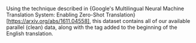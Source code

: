 Using the technique described in {Google's Multilingual Neural Machine Translation System: Enabling Zero-Shot Translation}[https://arxiv.org/abs/1611.04558], this dataset contains all of our available parallel (clean) data, along with the tag added to the beginning of the English translation.